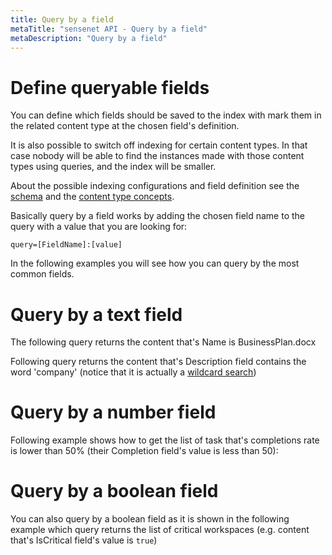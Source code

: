 ```yaml
---
title: Query by a field
metaTitle: "sensenet API - Query by a field"
metaDescription: "Query by a field"
---
```


# Define queryable fields

You can define which fields should be saved to the index with mark them in the related content type at the chosen field's definition.

It is also possible to switch off indexing for certain content types. In that case nobody will be able to find the instances made with those content types using queries, and the index will be smaller.

About the possible indexing configurations and field definition see the [schema](/concepts/content-model) and the [content type concepts](/concepts/content-types).

Basically query by a field works by adding the chosen field name to the query with a value that you are looking for:

```query=[FieldName]:[value]```

In the following examples you will see how you can query by the most common fields.

# Query by a text field

The following query returns the content that's Name is BusinessPlan.docx

<tab category="querying" article="query-by-field" example="byShortText" />

Following query returns the content that's Description field contains the word 'company' (notice that it is actually a [wildcard search](/querying#wildcardsearch))

<tab category="querying" article="query-by-field" example="byLongText" />

# Query by a number field

Following example shows how to get the list of task that's completions rate is lower than 50% (their Completion field's value is less than 50):

<tab category="querying" article="query-by-field" example="byNumber" />

# Query by a boolean field

You can also query by a boolean field as it is shown in the following example which query returns the list of critical workspaces (e.g. content that's IsCritical field's value is `true`)

<tab category="querying" article="query-by-field" example="byBoolean" />
